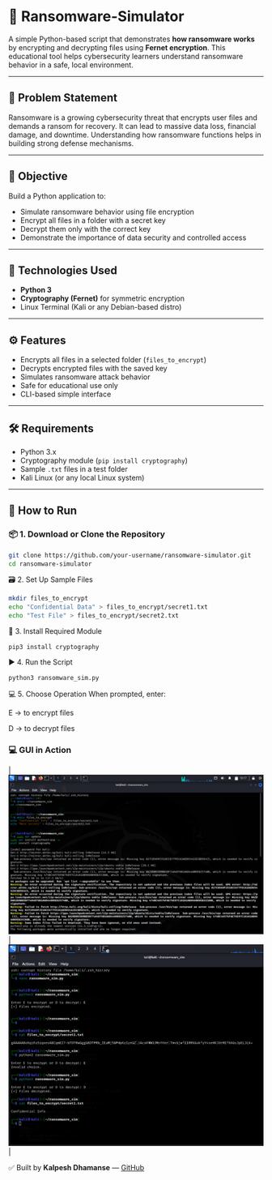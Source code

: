 # 🔐 Ransomware-Simulator

A simple Python-based script that demonstrates **how ransomware works** by encrypting and decrypting files using **Fernet encryption**. This educational tool helps cybersecurity learners understand ransomware behavior in a safe, local environment.

---

## 📌 Problem Statement

Ransomware is a growing cybersecurity threat that encrypts user files and demands a ransom for recovery. It can lead to massive data loss, financial damage, and downtime. Understanding how ransomware functions helps in building strong defense mechanisms.

---

## 🎯 Objective

Build a Python application to:
- Simulate ransomware behavior using file encryption
- Encrypt all files in a folder with a secret key
- Decrypt them only with the correct key
- Demonstrate the importance of data security and controlled access

---

## 🧰 Technologies Used

- **Python 3**
- **Cryptography (Fernet)** for symmetric encryption
- Linux Terminal (Kali or any Debian-based distro)

---

## ⚙️ Features

- Encrypts all files in a selected folder (`files_to_encrypt`)
- Decrypts encrypted files with the saved key
- Simulates ransomware attack behavior
- Safe for educational use only
- CLI-based simple interface

---

## 🛠️ Requirements

- Python 3.x
- Cryptography module (`pip install cryptography`)
- Sample `.txt` files in a test folder
- Kali Linux (or any local Linux system)

---

## 🚀 How to Run

### 📦 1. Download or Clone the Repository
```bash
git clone https://github.com/your-username/ransomware-simulator.git
cd ransomware-simulator
```
🗃️ 2. Set Up Sample Files
```bash
mkdir files_to_encrypt
echo "Confidential Data" > files_to_encrypt/secret1.txt
echo "Test File" > files_to_encrypt/secret2.txt

```
 🔐 3. Install Required Module
 ```
pip3 install cryptography
```
▶️ 4. Run the Script
```bash
python3 ransomware_sim.py

```
💻 5. Choose Operation
When prompted, enter:

E → to encrypt files

D → to decrypt files

### 💻 GUI in Action
 | ![](Screenshort/Screenshot_2025-06-27_10_17_02.png) | ![](Screenshort/Screenshot_2025-06-27_10_20_40.png) | 



 ✅ Built by **Kalpesh Dhamanse** —  [GitHub](https://github.com/Kalpeshdhamanse/SQL-Injection.git)

